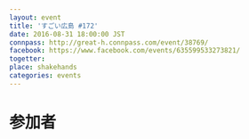 ```yaml
---
layout: event
title: 'すごい広島 #172'
date: 2016-08-31 18:00:00 JST
connpass: http://great-h.connpass.com/event/38769/
facebook: https://www.facebook.com/events/635599533273821/
togetter:
place: shakehands
categories: events
---
```


# 参加者

